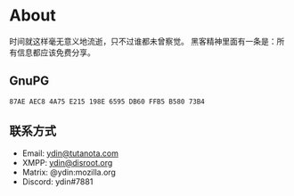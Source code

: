 # About
时间就这样毫无意义地流逝，只不过谁都未曾察觉。
黑客精神里面有一条是：所有信息都应该免费分享。

## GnuPG
`87AE AEC8 4A75 E215 198E 6595 DB60 FFB5 B580 73B4`

## 联系方式

* Email: ydin@tutanota.com
* XMPP: ydin@disroot.org
* Matrix: @ydin:mozilla.org
* Discord: ydin#7881
